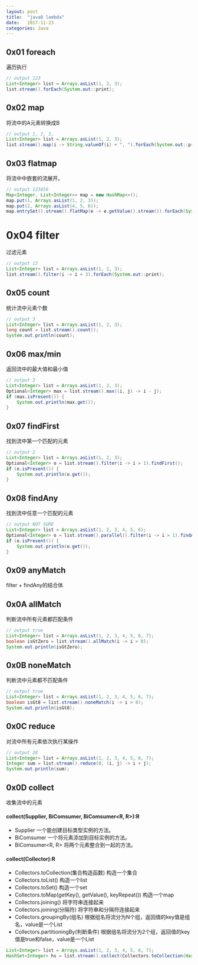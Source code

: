 ```yaml
---
layout: post
title:  "java8 lambda"
date:   2017-11-23
categories: Java
---
```


## 0x01 foreach
遍历执行
```java
// output 123
List<Integer> list = Arrays.asList(1, 2, 3);
list.stream().forEach(System.out::print);
```


## 0x02 map
将流中的A元素转换成B
```java
// output 1, 2, 3, 
List<Integer> list = Arrays.asList(1, 2, 3);
list.stream().map(i -> String.valueOf(i) + ", ").forEach(System.out::print);
```

## 0x03 flatmap
将流中中嵌套的流展开。
```java
// output 123456
Map<Integer, List<Integer>> map = new HashMap<>();
map.put(1, Arrays.asList(1, 2, 3));
map.put(2, Arrays.asList(4, 5, 6));
map.entrySet().stream().flatMap(e -> e.getValue().stream()).forEach(System.out::print);
```

# 0x04 filter
过滤元素
```java
// output 12
List<Integer> list = Arrays.asList(1, 2, 3);
list.stream().filter(i -> i < 3).forEach(System.out::print);
```
## 0x05 count
统计流中元素个数
```java
// output 3
List<Integer> list = Arrays.asList(1, 2, 3);
long count = list.stream().count();
System.out.println(count);
```

## 0x06 max/min
返回流中的最大值和最小值
```java
// output 3
List<Integer> list = Arrays.asList(1, 2, 3);
Optional<Integer> max = list.stream().max((i, j) -> i - j);
if (max.isPresent()) {
	System.out.println(max.get());
}
```

## 0x07 findFirst
找到流中第一个匹配的元素
```java
// output 2
List<Integer> list = Arrays.asList(1, 2, 3);
Optional<Integer> o = list.stream().filter(i -> i > 1).findFirst();
if (o.isPresent()) {
	System.out.println(o.get());
}
```

## 0x08 findAny
找到流中任意一个匹配的元素
```java
// output NOT SURE
List<Integer> list = Arrays.asList(1, 2, 3, 4, 5, 6);
Optional<Integer> o = list.stream().parallel().filter(i -> i > 1).findAny();
if (o.isPresent()) {
	System.out.println(o.get());
}
```

## 0x09 anyMatch
filter + findAny的结合体

## 0x0A allMatch
判断流中所有元素都匹配条件
```java
// output true
List<Integer> list = Arrays.asList(1, 2, 3, 4, 5, 6, 7);
boolean isGtZero = list.stream().allMatch(i -> i > 0);
System.out.println(isGtZero);
```

## 0x0B noneMatch
判断流中元素都不匹配条件
```java
// output true
List<Integer> list = Arrays.asList(1, 2, 3, 4, 5, 6, 7);
boolean isGt8 = list.stream().noneMatch(i -> i > 8);
System.out.println(isGt8);
```

## 0x0C reduce
对流中所有元素依次执行某操作
```java
// output 28
List<Integer> list = Arrays.asList(1, 2, 3, 4, 5, 6, 7);
Integer sum = list.stream().reduce(0, (i, j) -> i + j);
System.out.println(sum);
```

## 0x0D collect
收集流中的元素

#### collect(Supplier<R>, BiComsumer<R>, BiComsumer<R, R>):R
* Supplier<R> 一个能创建目标类型实例的方法。
* BiComsumer<R> 一个将元素添加到目标实例的方法。
* BiComsumer<R, R> 将两个元素整合到一起的方法。

#### collect(Collector):R
* Collectors.toCollection(集合构造函数) 构造一个集合
* Collectors.toList() 构造一个list
* Collectors.toSet() 构造一个set
* Collectors.toMap(getKey(), getValue(), keyRepeat()) 构造一个map
* Collectors.joining() 将字符串连接起来
* Collectors.joining(分隔符) 将字符串和分隔符连接起来
* Collectors.groupingBy(组名) 根据组名将流分为N个组，返回值的key值是组名，value是一个List
* Collectors.partitioningBy(判断条件) 根据组名将流分为2个组，返回值的key值是true和false，value是一个List

```java
List<Integer> list = Arrays.asList(1, 2, 3, 4, 5, 6, 7);
HashSet<Integer> hs = list.stream().collect(Collectors.toCollection(HashSet::new));
```